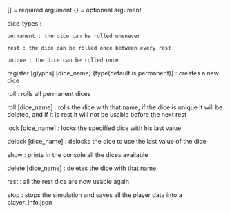 [] = required argument
{} = optionnal argument

dice_types : 

    permanent : the dice can be rolled whenever

    rest : the dice can be rolled once between every rest

    unique : the dice can be rolled once

register [glyphs] [dice_name] {type(default is permanent)} : creates a new dice

roll : rolls all permanent dices

roll [dice_name] : rolls the dice with that name, if the dice is unique it will be deleted, and if it is rest it will not be usable before the next rest

lock [dice_name] : locks the specified dice with his last value

delock [dice_name] : delocks the dice to use the last value of the dice

show : prints in the console all the dices available

delete [dice_name] : deletes the dice with that name

rest : all the rest dice are now usable again

stop : stops the simulation and saves all the player data into a player_info.json